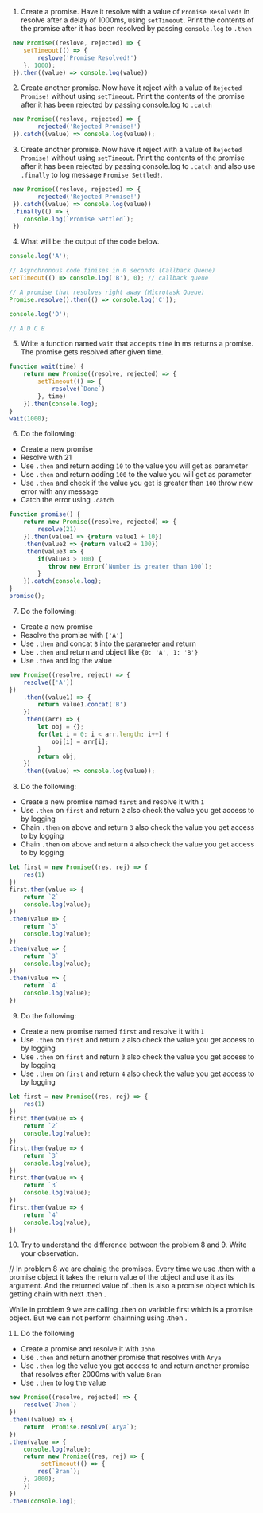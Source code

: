 1. Create a promise. Have it resolve with a value of `Promise Resolved!` in resolve after a delay of 1000ms, using `setTimeout`. Print the contents of the promise after it has been resolved by passing `console.log` to `.then`

```js
 new Promise((reslove, rejected) => {
    setTimeout(() => {
        reslove('Promise Resolved!')
    }, 1000);
 }).then((value) => console.log(value))
```

2. Create another promise. Now have it reject with a value of `Rejected Promise!` without using `setTimeout`. Print the contents of the promise after it has been rejected by passing console.log to `.catch`

```js
 new Promise((reslove, rejected) => {
        rejected('Rejected Promise!')
 }).catch((value) => console.log(value));
```
3. Create another promise. Now have it reject with a value of `Rejected Promise!` without using `setTimeout`. Print the contents of the promise after it has been rejected by passing console.log to `.catch` and also use `.finally` to log message `Promise Settled!`.

```js
 new Promise((reslove, rejected) => {
        rejected('Rejected Promise!')
 }).catch((value) => console.log(value))
 .finally(() => {
    console.log(`Promise Settled`);
 })
```

4. What will be the output of the code below.

```js
console.log('A');

// Asynchronous code finises in 0 seconds (Callback Queue)
setTimeout(() => console.log('B'), 0); // callback queue

// A promise that resolves right away (Microtask Queue)
Promise.resolve().then(() => console.log('C'));

console.log('D');

// A D C B
```

5. Write a function named `wait` that accepts `time` in ms returns a promise. The promise gets resolved after given time.

```js
function wait(time) {
    return new Promise((resolve, rejected) => {
        setTimeout(() => {
            resolve(`Done`)
        }, time)
    }).then(console.log);
}
wait(1000);
```

6. Do the following:

- Create a new promise
- Resolve with 21
- Use `.then` and return adding `10` to the value you will get as parameter
- Use `.then` and return adding `100` to the value you will get as parameter
- Use `.then` and check if the value you get is greater than `100` throw new error with any message
- Catch the error using `.catch`

```js
function promise() {
    return new Promise((resolve, rejected) => {
        resolve(21)
    }).then(value1 => {return value1 + 10})
    .then(value2 => {return value2 + 100})
    .then(value3 => {
        if(value3 > 100) {
           throw new Error(`Number is greater than 100`);
        }
    }).catch(console.log);
}
promise();
```

7. Do the following:

- Create a new promise
- Resolve the promise with `['A']`
- Use `.then` and concat `B` into the parameter and return
- Use `.then` and return and object like `{0: 'A', 1: 'B'}`
- Use `.then` and log the value

```js
new Promise((resolve, reject) => {
    resolve(['A'])
})
    .then((value1) => {
        return value1.concat('B')
    })
    .then((arr) => {
        let obj = {};
        for(let i = 0; i < arr.length; i++) {
            obj[i] = arr[i];
        }
        return obj;
    })
    .then((value) => console.log(value));

```

8. Do the following:

- Create a new promise named `first` and resolve it with `1`
- Use `.then` on `first` and return `2` also check the value you get access to by logging
- Chain `.then` on above and return `3` also check the value you get access to by logging
- Chain `.then` on above and return `4` also check the value you get access to by logging

```js
let first = new Promise((res, rej) => {
    res(1)
})
first.then(value => {
    return `2`
    console.log(value);
})
.then(value => {
    return `3`
    console.log(value);
})
.then(value => {
    return `3`
    console.log(value);
})
.then(value => {
    return `4`
    console.log(value);
})
```

9. Do the following:

- Create a new promise named `first` and resolve it with `1`
- Use `.then` on `first` and return `2` also check the value you get access to by logging
- Use `.then` on `first` and return `3` also check the value you get access to by logging
- Use `.then` on `first` and return `4` also check the value you get access to by logging

```js
let first = new Promise((res, rej) => {
    res(1)
})
first.then(value => {
    return `2`
    console.log(value);
})
first.then(value => {
    return `3`
    console.log(value);
})
first.then(value => {
    return `3`
    console.log(value);
})
first.then(value => {
    return `4`
    console.log(value);
})
```

10. Try to understand the difference between the problem 8 and 9. Write your observation.

// In problem 8 we are chainig the promises. Every time we use .then with a promise object it takes the return value of the object and use it as its argument. And the returned value of .then is also a promise object which is getting chain with next .then .

While in problem 9 we are calling .then on variable first which is a promise object. But we can not perform chainning using .then .

11. Do the following

- Create a promise and resolve it with `John`
- Use `.then` and return another promise that resolves with `Arya`
- Use `.then` log the value you get access to and return another promise that resolves after 2000ms with value `Bran`
- Use `.then` to log the value

```js
new Promise((resolve, rejected) => {
    resolve(`Jhon`)
})
.then((value) => {
    return  Promise.resolve(`Arya`);
})
.then(value => {
    console.log(value);
    return new Promise((res, rej) => {
         setTimeout(() => {
        res(`Bran`);
    }, 2000);
    })
})
.then(console.log);
```
